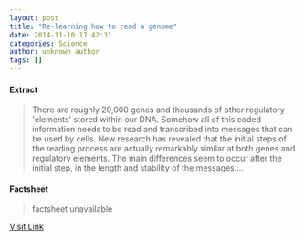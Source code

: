 ```yaml
---
layout: post
title: "Re-learning how to read a genome"
date: 2014-11-10 17:42:31
categories: Science
author: unknown author
tags: []
---
```



#### Extract
>There are roughly 20,000 genes and thousands of other regulatory 'elements' stored within our DNA. Somehow all of this coded information needs to be read and transcribed into messages that can be used by cells. New research has revealed that the initial steps of the reading process are actually remarkably similar at both genes and regulatory elements. The main differences seem to occur after the initial step, in the length and stability of the messages....

#### Factsheet
>factsheet unavailable

[Visit Link](http://feeds.sciencedaily.com/~r/sciencedaily/~3/RDORgeCuhDM/141110124231.htm)


